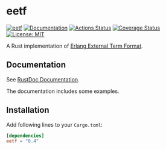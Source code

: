 eetf
====

[![eetf](https://img.shields.io/crates/v/eetf.svg)](https://crates.io/crates/eetf)
[![Documentation](https://docs.rs/eetf/badge.svg)](https://docs.rs/eetf)
[![Actions Status](https://github.com/sile/eetf/workflows/CI/badge.svg)](https://github.com/sile/eetf/actions)
[![Coverage Status](https://coveralls.io/repos/github/sile/eetf/badge.svg?branch=master)](https://coveralls.io/github/sile/eetf?branch=master)
[![License: MIT](https://img.shields.io/badge/license-MIT-blue.svg)](LICENSE)

A Rust implementation of [Erlang External Term Format](http://erlang.org/doc/apps/erts/erl_ext_dist.html).

Documentation
-------------

See [RustDoc Documentation](https://docs.rs/eetf).

The documentation includes some examples.

Installation
------------

Add following lines to your `Cargo.toml`:

```toml
[dependencies]
eetf = "0.4"
```
